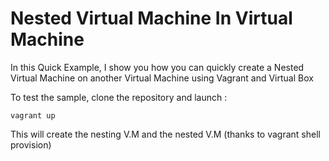 # Nested Virtual Machine In Virtual Machine

In this Quick Example, I show you how you can quickly create a Nested Virtual Machine on another Virtual Machine using Vagrant and Virtual Box

To test the sample, clone the repository and launch : 
```
vagrant up

```

This will create the nesting V.M and the nested V.M (thanks to vagrant shell provision) 
